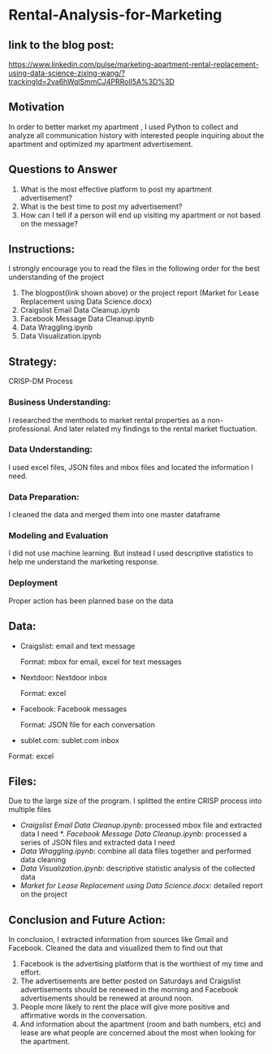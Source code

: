 # Rental-Analysis-for-Marketing
## link to the blog post:
https://www.linkedin.com/pulse/marketing-apartment-rental-replacement-using-data-science-zixing-wang/?trackingId=2va6hWqlSmmCJ4PRRolI5A%3D%3D
## Motivation
In order to better market my apartment , I used Python to collect and analyze all communication history with interested people inquiring about the apartment and optimized my apartment advertisement. 
## Questions to Answer
1. What is the most effective platform to post my apartment advertisement?
2. What is the best time to post my advertisement?
3. How can I tell if a person will end up visiting my apartment or not based on the message?

## Instructions: 

I strongly encourage you to read the files in the following order for the best understanding of the project

1. The blogpost(link shown above) or the project report (Market for Lease Replacement using Data Science.docx)
2. Craigslist Email Data Cleanup.ipynb
3. Facebook Message Data Cleanup.ipynb
4. Data Wraggling.ipynb
5. Data Visualization.ipynb

## Strategy: 

CRISP-DM Process 
### Business Understanding: 

I researched the menthods to market rental properties as a non-professional. And later related my findings to the rental market fluctuation. 

### Data Understanding:

I used excel files, JSON files and mbox files and located the information I need.

### Data Preparation: 

I cleaned the data and merged them into one master dataframe

### Modeling and Evaluation

I did not use machine learning. But instead I used descriptive statistics to help me understand the marketing response. 

### Deployment

Proper action has been planned base on the data

## Data: 
*	Craigslist: email and text message
  	
    Format: mbox for email, excel for text messages
    
*	Nextdoor: Nextdoor inbox

  	Format: excel
    
*	Facebook: Facebook messages

  	Format: JSON file for each conversation
    
*	sublet.com: sublet.com inbox

   Format: excel
   
## Files:

Due to the large size of the program. I splitted the entire CRISP process into multiple files
* *Craigslist Email Data Cleanup.ipynb*: processed mbox file and extracted data I need
*. *Facebook Message Data Cleanup.ipynb*: processed a series of JSON files and extracted data I need
* *Data Wraggling.ipynb*: combine all data files together and performed data cleaning
* *Data Visualization.ipynb*: descriptive statistic analysis of the collected data 
* *Market for Lease Replacement using Data Science.docx*: detailed report on the project

## Conclusion and Future Action:
In conclusion, I extracted information from sources like Gmail and Facebook. Cleaned the data and visualized them to find out that 
1. Facebook is the advertising platform that is the worthiest of my time and effort. 
2. The advertisements are better posted on Saturdays and Craigslist advertisements should be renewed in the morning and Facebook advertisements should be renewed at around noon. 
3. People more likely to rent the place will give more positive and affirmative words in the conversation. 
4. And information about the apartment (room and bath numbers, etc) and lease are what people are concerned about the most when looking for the apartment. 
